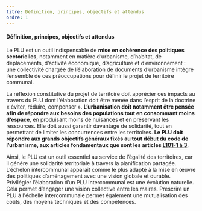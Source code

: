 ```yaml
---
titre: Définition, principes, objectifs et attendus
ordre: 1
---
```


#### Définition, principes, objectifs et attendus

Le PLU est un outil indispensable de **mise en cohérence des politiques sectorielles**, notamment en matière d’urbanisme, d’habitat, de déplacements, d’activité économique, d’agriculture et d’environnement : une collectivité chargée de l’élaboration de documents d’urbanisme intègre l’ensemble de ces préoccupations pour définir le projet de territoire communal.

La réflexion constitutive du projet de territoire doit apprécier ces impacts au travers du PLU dont l’élaboration doit être menée dans l’esprit de la doctrine « éviter, réduire, compenser ».
**L’urbanisation doit notamment être pensée afin de répondre aux besoins des populations tout en consommant moins d’espace**, en produisant moins de nuisances et en préservant les ressources. Elle doit aussi garantir davantage de solidarité, tout en permettant de limiter les concurrences entre les territoires. **Le PLU doit répondre aux grands objectifs généraux fixés au tout début du code de l’urbanisme, aux articles fondamentaux que sont les articles [L101-1 à 3](https://www.legifrance.gouv.fr/codes/section_lc/LEGITEXT000006074075/LEGISCTA000031210064/#LEGISCTA000031212667)**.


Ainsi, le PLU est un outil essentiel au service de l’égalité des territoires, car il génère une solidarité territoriale à travers la planification partagée. L’échelon intercommunal apparaît comme le plus adapté à la mise en œuvre des politiques d’aménagement avec une vision globale et durable. Privilégier l’élaboration d’un PLU intercommunal est une évolution naturelle. Cela permet d’engager une vision collective entre les maires. Prescrire un PLU à l'échelle intercommunale permet également une mutualisation des coûts, des moyens techniques et des compétences.

